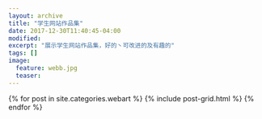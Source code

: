 ```yaml
---
layout: archive
title: "学生网站作品集"
date: 2017-12-30T11:40:45-04:00
modified:
excerpt: "展示学生网站作品集，好的丶可改进的及有趣的"
tags: []
image: 
  feature: webb.jpg
  teaser:
---
```


<div class="tiles">
{% for post in site.categories.webart %}
  {% include post-grid.html %}
{% endfor %}
</div><!-- /.tiles -->